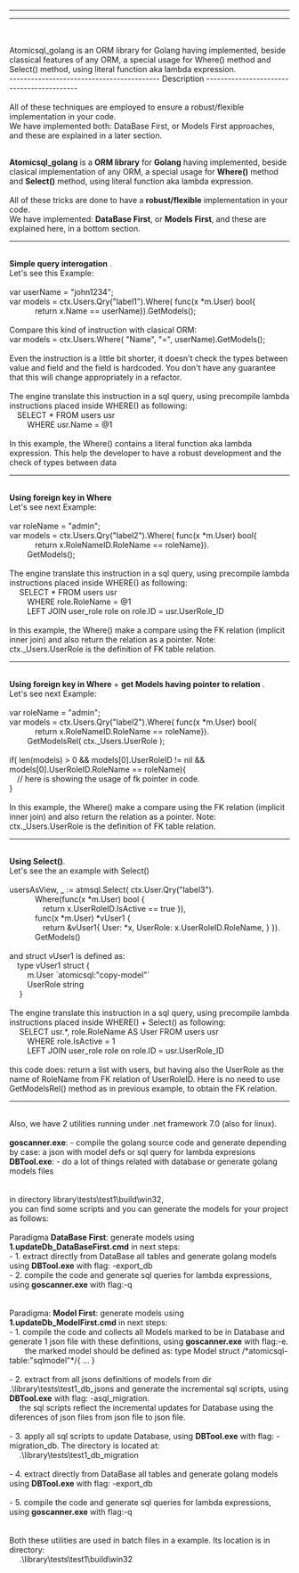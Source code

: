 ------------------------------------------

------------------------------------------
<br/>
<br/>Atomicsql_golang is an ORM library for Golang having implemented, beside classical features of any ORM, a special usage for Where() method and Select() method, using literal function aka lambda expression.
<br/>
------------------------------------------
Description
------------------------------------------
<br/>
<br/>All of these techniques are employed to ensure a robust/flexible implementation in your code.
<br/>We have implemented both: DataBase First, or Models First approaches, and these are explained in a later section.

<br/>**Atomicsql_golang** is a **ORM library** for **Golang** having implemented, beside clasical implementation of any ORM, a special usage for **Where()** method and **Select()** method, using literal function aka lambda expression.
<br/>
<br/>All of these tricks are done to have a **robust/flexible** implementation in your code.
<br/>We have implemented: **DataBase First**, or **Models First**, and these are explained here, in a bottom section.

------------------------------------------

<br/> **Simple query interogation** . 
<br/> Let's see this Example:
<br/>
<br/> var userName = "john1234";
<br/> var models = ctx.Users.Qry("label1").Where( func(x *m.User) bool{
<br/> &emsp;&emsp;&emsp;   return x.Name == userName}).GetModels();
<br/> 
<br/> Compare this kind of instruction with clasical ORM:
<br/> var models = ctx.Users.Where( "Name", "=", userName).GetModels();
<br/> 
<br/> Even the instruction is a little bit shorter, it doesn't check the types between value and field and the field is hardcoded. You don't have any guarantee that this will change appropriately in a refactor.
<br/> 
<br/> The engine translate this instruction in a sql query, using precompile lambda instructions placed inside WHERE() as following: 
<br/> &emsp;SELECT \* FROM users usr 
<br/> &emsp;&emsp;  WHERE usr.Name = @1 
<br/> 
<br/> In this example, the Where() contains a literal function aka lambda expression. This help the developer to have a robust development and the check of types between data

------------------------------------------

<br/> **Using foreign key in Where** 
<br/> Let's see next Example: 
<br/>
<br/> var roleName = "admin";
<br/> var models = ctx.Users.Qry("label2").Where( func(x *m.User) bool{
<br/> &emsp;&emsp;&emsp;   return x.RoleNameID.RoleName == roleName}).
<br/> &emsp;&emsp;     GetModels();
<br/> 
<br/> The engine translate this instruction in a sql query, using precompile lambda instructions placed inside WHERE() as following: 
<br/> &emsp; SELECT \* FROM users usr 
<br/> &emsp;&emsp;  WHERE role.RoleName = @1 
<br/> &emsp;&emsp;  LEFT JOIN user_role role on role.ID = usr.UserRole_ID
<br/> 
<br/> In this example, the Where() make a compare using the FK relation (implicit inner join) and also return the relation as a pointer. Note: ctx._Users.UserRole is the definition of FK table relation.

------------------------------------------

<br/> **Using foreign key in Where** + **get Models having pointer to relation** . 
<br/> Let's see next Example: 
<br/>
<br/> var roleName = "admin";
<br/> var models = ctx.Users.Qry("label2").Where( func(x *m.User) bool{
<br/> &emsp;&emsp;&emsp;   return x.RoleNameID.RoleName == roleName}).
<br/> &emsp;&emsp;     GetModelsRel( ctx._Users.UserRole );
<br/> 
<br/> if( len(models) > 0 && models[0].UserRoleID != nil && models[0].UserRoleID.RoleName == roleName){
<br/> &emsp;// here is showing the usage of fk pointer in code.
<br/> }
<br/> 
<br/> In this example, the Where() make a compare using the FK relation (implicit inner join) and also return the relation as a pointer. Note: ctx._Users.UserRole is the definition of FK table relation.

------------------------------------------

<br/> **Using Select()**. 
<br/>Let's see the an example with Select()
<br/>
<br/>usersAsView, _ := atmsql.Select( ctx.User.Qry("label3").
<br/>&emsp;&emsp;&emsp;                      Where(func(x *m.User) bool {
<br/>&emsp;&emsp;&emsp;&emsp;                      return x.UserRoleID.IsActive == true }),
<br/>&emsp;&emsp;&emsp;                      func(x *m.User) *vUser1 {
<br/>&emsp;&emsp;&emsp;&emsp;                            return &vUser1{ User: *x, UserRole: x.UserRoleID.RoleName, } }).
<br/>&emsp;&emsp;&emsp;                      GetModels()
<br/>
<br/> and struct vUser1 is defined as:
<br/>&emsp;type vUser1 struct {
<br/>&emsp;&emsp;		m.User   \`atomicsql:"copy-model"\`
<br/>&emsp;&emsp;		UserRole string
<br/>&emsp;	}
<br/>
<br/> The engine translate this instruction in a sql query, using precompile lambda instructions placed inside WHERE() + Select() as following: 
<br/> &emsp; SELECT usr.\*, role.RoleName AS User FROM users usr 
<br/> &emsp;&emsp;  WHERE role.IsActive = 1 
<br/> &emsp;&emsp;  LEFT JOIN user_role role on role.ID = usr.UserRole_ID
<br/>
<br/>this code does: return a list with users, but having also the UserRole as the name of RoleName from FK relation of UserRoleID. Here is no need to use GetModelsRel() method as in previous example, to obtain the FK relation.

------------------------------------------

<br/>Also, we have 2 utilities running under .net framework 7.0 (also for linux).
<br/>
<br/>**goscanner.exe**: - compile the golang source code and generate depending by case: a json with model defs or sql query for lambda expresions
<br/>**DBTool.exe**: - do a lot of things related with database or generate golang models files
<br/>
<br/>
<br/>in directory library\tests\test1\build\win32, 
<br/>you can find some scripts and you can generate the models for your project as follows:
<br/>
<br/>Paradigma **DataBase First**: generate models using **1.updateDb_DataBaseFirst.cmd**  in next steps:
<br/> - 1. extract directly from DataBase all tables and generate golang models using **DBTool.exe** with flag: -export_db
<br/> - 2. compile the code and generate sql queries for lambda expressions, using **goscanner.exe** with flag:-q
<br/>
<br/>
<br/>Paradigma: **Model First**: generate models using **1.updateDb_ModelFirst.cmd** in next steps:
<br/>- 1. compile the code and collects all Models marked to be in Database and generate 1 json file with these definitions, using **goscanner.exe** with flag:-e.
<br/>&emsp;&emsp;the marked model should be defined as: type Model struct /\*atomicsql-table:"sqlmodel"\*/{ ... }
<br/>
<br/>- 2. extract from all jsons definitions of models from dir .\library\tests\test1\_db_jsons  and generate the incremental sql scripts, using **DBTool.exe** with flag: -asql_migration. 
<br/>&emsp;    the sql scripts reflect the incremental updates for Database using the diferences of json files from json file to json file.
<br/>
<br/>- 3. apply all sql scripts to update Database, using **DBTool.exe** with flag: -migration_db. The directory is located at:
<br/>&emsp;	.\library\tests\test1\_db_migration
<br/>
<br/>- 4. extract directly from DataBase all tables and generate golang models using **DBTool.exe** with flag: -export_db
<br/>
<br/>- 5. compile the code and generate sql queries for lambda expressions, using **goscanner.exe** with flag:-q
<br/>
<br/>
<br/>Both these utilities are used in batch files in a example. Its location is in directory:
<br/>&emsp;    .\library\tests\test1\build\win32
<br/>